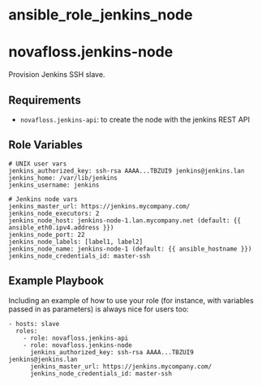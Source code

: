 # ansible_role_jenkins_node

novafloss.jenkins-node
======================

Provision Jenkins SSH slave.


Requirements
------------

- `novafloss.jenkins-api`: to create the node with the jenkins REST API


Role Variables
--------------

    # UNIX user vars
    jenkins_authorized_key: ssh-rsa AAAA...TBZUI9 jenkins@jenkins.lan
    jenkins_home: /var/lib/jenkins
    jenkins_username: jenkins

    # Jenkins node vars
    jenkins_master_url: https://jenkins.mycompany.com/
    jenkins_node_executors: 2
    jenkins_node_host: jenkins-node-1.lan.mycompany.net (default: {{ ansible_eth0.ipv4.address }})
    jenkins_node_port: 22
    jenkins_node_labels: [label1, label2]
    jenkins_node_name: jenkins-node-1 (default: {{ ansible_hostname }})
    jenkins_node_credentials_id: master-ssh


Example Playbook
----------------

Including an example of how to use your role (for instance, with variables passed in as parameters) is always nice for users too:

    - hosts: slave
      roles:
        - role: novafloss.jenkins-api
        - role: novafloss.jenkins-node
          jenkins_authorized_key: ssh-rsa AAAA...TBZUI9 jenkins@jenkins.lan
          jenkins_master_url: https://jenkins.mycompany.com/
          jenkins_node_credentials_id: master-ssh

